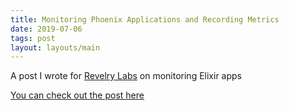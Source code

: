 ```yaml
---
title: Monitoring Phoenix Applications and Recording Metrics
date: 2019-07-06
tags: post
layout: layouts/main
---
```


A post I wrote for [Revelry Labs](https://revelry.co) on monitoring Elixir apps

[You can check out the post here](https://revelry.co/monitoring-phoenix-applications/)
